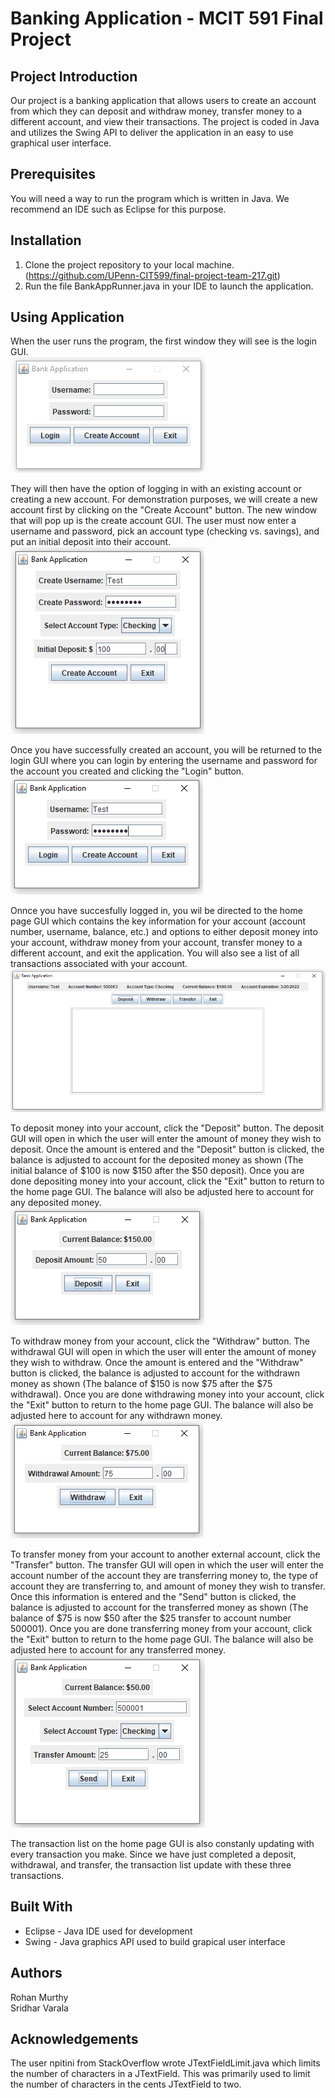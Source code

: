 # Banking Application - MCIT 591 Final Project

## Project Introduction

Our project is a banking application that allows users to create an account from which they can deposit and withdraw money, transfer money to a different account, and view their transactions.
The project is coded in Java and utilizes the Swing API to deliver the application in an easy to use graphical user interface.

## Prerequisites

You will need a way to run the program which is written in Java. We recommend an IDE such as Eclipse for this purpose.

## Installation

1. Clone the project repository to your local machine. (https://github.com/UPenn-CIT599/final-project-team-217.git)
2. Run the file BankAppRunner.java in your IDE to launch the application.

## Using Application

When the user runs the program, the first window they will see is the login GUI.  
![](Images/LoginScreen.PNG)

They will then have the option of logging in with an existing account or creating a new account. For demonstration purposes, we will create a new account first by clicking on the "Create Account" button. The new window that will pop up is the create account GUI. The user must now enter a username and password, pick an account type (checking vs. savings), and put an initial deposit into their account.  
![](Images/CreateAccount.PNG)

Once you have successfully created an account, you will be returned to the login GUI where you can login by entering the username and password for the account you created and clicking the "Login" button.  
![](Images/LoginScreen2.PNG)

Onnce you have succesfully logged in, you wil be directed to the home page GUI which contains the key information for your account (account number, username, balance, etc.) and options to either deposit money into your account, withdraw money from your account, transfer money to a different account, and exit the application. You will also see a list of all transactions associated with your account.  
![](Images/HomeScreen.PNG)

To deposit money into your account, click the "Deposit" button. The deposit GUI will open in which the user will enter the amount of money they wish to deposit. Once the amount is entered and the "Deposit" button is clicked, the balance is adjusted to account for the deposited money as shown (The initial balance of $100 is now $150 after the $50 deposit). Once you are done depositing money into your account, click the "Exit" button to return to the home page GUI. The balance will also be adjusted here to account for any deposited money.  
![](Images/Deposit.PNG)

To withdraw money from your account, click the "Withdraw" button. The withdrawal GUI will open in which the user will enter the amount of money they wish to withdraw. Once the amount is entered and the "Withdraw" button is clicked, the balance is adjusted to account for the withdrawn money as shown (The balance of $150 is now $75 after the $75 withdrawal). Once you are done withdrawing money into your account, click the "Exit" button to return to the home page GUI. The balance will also be adjusted here to account for any withdrawn money.  
![](Images/Withdraw.PNG)

To transfer money from your account to another external account, click the "Transfer" button. The transfer GUI will open in which the user will enter the account number of the account they are transferring money to, the type of account they are transferring to, and amount of money they wish to transfer. Once this information is entered and the "Send" button is clicked, the balance is adjusted to account for the transferred money as shown (The balance of $75 is now $50 after the $25 transfer to account number 500001). Once you are done transferring money from your account, click the "Exit" button to return to the home page GUI. The balance will also be adjusted here to account for any transferred money.  
![](Images/MoneyTransfer.PNG)

The transaction list on the home page GUI is also constanly updating with every transaction you make. Since we have just completed a deposit, withdrawal, and transfer, the transaction list update with these three transactions.  
[](Images/HomeScreen4.PNG)

## Built With
* Eclipse - Java IDE used for development
* Swing - Java graphics API used to build grapical user interface

## Authors
Rohan Murthy  
Sridhar Varala

## Acknowledgements
The user npitini from StackOverflow wrote JTextFieldLimit.java which limits the number of characters in a JTextField. This was primarily used to limit the number of characters in the cents JTextField to two.
